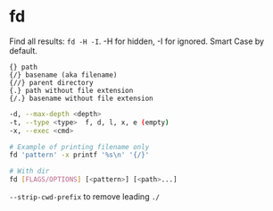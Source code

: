 # fd

Find all results: `fd -H -I`. -H for hidden, -I for ignored.
Smart Case by default.

```
{} path
{/} basename (aka filename)
{//} parent directory
{.} path without file extension
{/.} basename without file extension
```

```sh
-d, --max-depth <depth>
-t, --type <type>  f, d, l, x, e (empty)
-x, --exec <cmd>

# Example of printing filename only
fd 'pattern' -x printf '%s\n' '{/}'

# With dir
fd [FLAGS/OPTIONS] [<pattern>] [<path>...]
```

`--strip-cwd-prefix` to remove leading `./`
